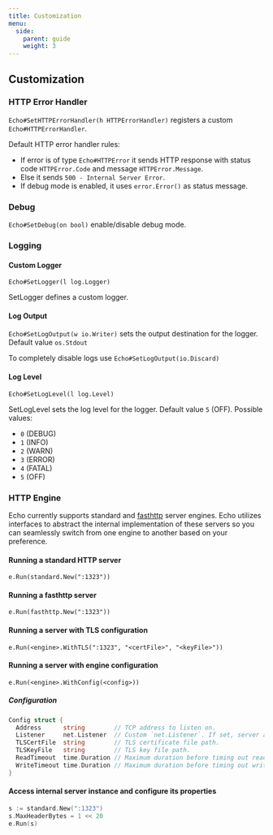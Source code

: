```yaml
---
title: Customization
menu:
  side:
    parent: guide
    weight: 3
---
```


## Customization

### HTTP Error Handler

`Echo#SetHTTPErrorHandler(h HTTPErrorHandler)` registers a custom `Echo#HTTPErrorHandler`.

Default HTTP error handler rules:

- If error is of type `Echo#HTTPError` it sends HTTP response with status code `HTTPError.Code`
and message `HTTPError.Message`.
- Else it sends `500 - Internal Server Error`.
- If debug mode is enabled, it uses `error.Error()` as status message.

### Debug

`Echo#SetDebug(on bool)` enable/disable debug mode.

### Logging

#### Custom Logger

`Echo#SetLogger(l log.Logger)`

SetLogger defines a custom logger.

#### Log Output

`Echo#SetLogOutput(w io.Writer)` sets the output destination for the logger. Default
value `os.Stdout`

To completely disable logs use `Echo#SetLogOutput(io.Discard)`

#### Log Level

`Echo#SetLogLevel(l log.Level)`

SetLogLevel sets the log level for the logger. Default value `5` (OFF).
Possible values:

- `0` (DEBUG)
- `1` (INFO)
- `2` (WARN)
- `3`	(ERROR)
- `4`	(FATAL)
- `5` (OFF)

### HTTP Engine

Echo currently supports standard and [fasthttp](https://github.com/valyala/fasthttp)
server engines. Echo utilizes interfaces to abstract the internal implementation
of these servers so you can seamlessly switch from one engine to another based on
your preference.

#### Running a standard HTTP server

`e.Run(standard.New(":1323"))`

#### Running a fasthttp server

`e.Run(fasthttp.New(":1323"))`

#### Running a server with TLS configuration

`e.Run(<engine>.WithTLS(":1323", "<certFile>", "<keyFile>"))`

#### Running a server with engine configuration

`e.Run(<engine>.WithConfig(<config>))`

##### Configuration

```go
Config struct {
  Address      string        // TCP address to listen on.
  Listener     net.Listener  // Custom `net.Listener`. If set, server accepts connections on it.
  TLSCertFile  string        // TLS certificate file path.
  TLSKeyFile   string        // TLS key file path.
  ReadTimeout  time.Duration // Maximum duration before timing out read of the request.
  WriteTimeout time.Duration // Maximum duration before timing out write of the response.
}
```

#### Access internal server instance and configure its properties

```go
s := standard.New(":1323")
s.MaxHeaderBytes = 1 << 20
e.Run(s)
```
